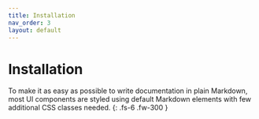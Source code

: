 ```yaml
---
title: Installation
nav_order: 3
layout: default
---
```


# Installation

To make it as easy as possible to write documentation in plain Markdown, most UI components are styled using default Markdown elements with few additional CSS classes needed.
{: .fs-6 .fw-300 }
